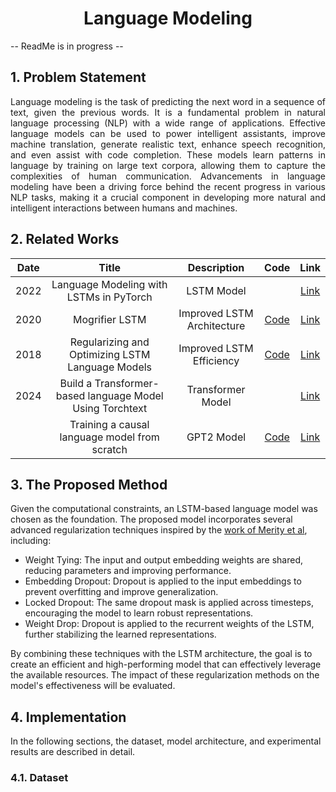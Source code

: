 

<h1 align="center">Language Modeling</h1>
</div>

-- ReadMe is in progress --
## 1. Problem Statement
<p align="justify">
Language modeling is the task of predicting the next word in a sequence of text, given the previous words. It is a fundamental problem in natural language processing (NLP) with a wide range of applications. 
  Effective language models can be used to power intelligent assistants, improve machine translation, generate realistic text, enhance speech recognition, and even assist with code completion. 
  These models learn patterns in language by training on large text corpora, allowing them to capture the complexities of human communication. 
  Advancements in language modeling have been a driving force behind the recent progress in various NLP tasks, making it a crucial component in developing more natural and intelligent interactions
  between humans and machines.
</p>


## 2. Related Works
| Date | Title | Description | Code | Link |
|:--------:|:--------:|:--------:|:--------:|:--------:|
| 2022 | Language Modeling with LSTMs in PyTorch | LSTM Model | | [Link](https://towardsdatascience.com/language-modeling-with-lstms-in-pytorch-381a26badcbf)
| 2020 | Mogrifier LSTM | Improved LSTM Architecture| [Code](https://github.com/google-deepmind/lamb)| [Link](https://paperswithcode.com/paper/mogrifier-lstm)
| 2018 | Regularizing and Optimizing LSTM Language Models | Improved LSTM Efficiency| [Code](https://github.com/salesforce/awd-lstm-lm)| [Link](https://paperswithcode.com/paper/regularizing-and-optimizing-lstm-language)
| 2024 | Build a Transformer-based language Model Using Torchtext | Transformer Model| | [Link](https://blog.paperspace.com/build-a-language-model-using-pytorch/)
|  | Training a causal language model from scratch | GPT2 Model| [Code](https://colab.research.google.com/github/huggingface/notebooks/blob/master/course/en/chapter7/section6_pt.ipynb) | [Link](https://huggingface.co/learn/nlp-course/chapter7/6?fw=pt#training-a-causal-language-model-from-scratch)

## 3. The Proposed Method
Given the computational constraints, an LSTM-based language model was chosen as the foundation. The proposed model incorporates several advanced regularization techniques inspired by the [work of Merity et al](https://paperswithcode.com/paper/regularizing-and-optimizing-lstm-language), including:

- Weight Tying: The input and output embedding weights are shared, reducing parameters and improving performance.
- Embedding Dropout: Dropout is applied to the input embeddings to prevent overfitting and improve generalization.
- Locked Dropout: The same dropout mask is applied across timesteps, encouraging the model to learn robust representations.
- Weight Drop: Dropout is applied to the recurrent weights of the LSTM, further stabilizing the learned representations.

By combining these techniques with the LSTM architecture, the goal is to create an efficient and high-performing model that can effectively leverage the available resources. The impact of these regularization methods on the model's effectiveness will be evaluated.

## 4. Implementation
In the following sections, the dataset, model architecture, and experimental results are described in detail.

### 4.1. Dataset
